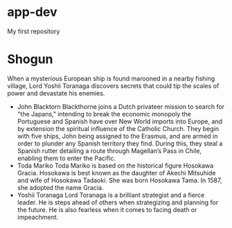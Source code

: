 # app-dev
My first repository
# Shogun
When a mysterious European ship is found marooned in a nearby fishing village, Lord Yoshii Toranaga discovers secrets that could tip the scales of power and devastate his enemies.
- John Blacktorn
Blackthorne joins a Dutch privateer mission to search for "the Japans," intending to break the economic monopoly the Portuguese and Spanish have over New World imports into Europe, and by extension the spiritual influence of the Catholic Church. They begin with five ships, John being assigned to the Erasmus, and are armed in order to plunder any Spanish territory they find. During this, they steal a Spanish rutter detailing a route through Magellan’s Pass in Chile, enabling them to enter the Pacific.
- Toda Mariko
Toda Mariko is based on the historical figure Hosokawa Gracia. Hosokawa is best known as the daughter of Akechi Mitsuhide and wife of Hosokawa Tadaoki. She was born Hosokawa Tama. In 1587, she adopted the name Gracia.
- Yoshii Toranaga
Lord Toranaga is a brilliant strategist and a fierce leader. He is steps ahead of others when strategizing and planning for the future. He is also fearless when it comes to facing death or impeachment.
